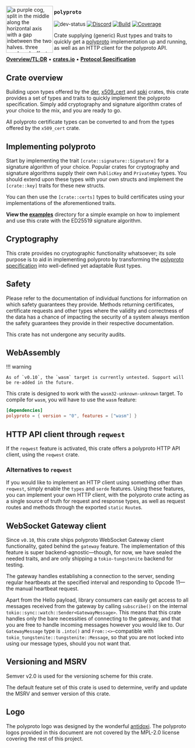 <img src="https://cloud.bitfl0wer.de/apps/files_sharing/publicpreview/2qCxoXJ27yW7QNR?file=/&fileId=1143147&x=256&y=256&a=true" align="left" alt="a purple cog, split in the middle along the horizontal axis with a gap inbetween the two halves. three overlayed, offset sinus-like waves travel through that gap. each wave has a different shade of purple" width="128px" height="auto"></img>

### `polyproto`

![dev-status]
[![Discord]][Discord-invite]
[![Build][build-shield]][build-url]
[![Coverage][coverage-shield]][coverage-url]

Crate supplying (generic) Rust types and traits to quickly get a
[polyproto](https://docs.polyphony.chat/Protocol%20Specifications/core/) implementation up and
running, as well as an HTTP client for the polyproto API.

**[Overview/TL;DR][overview]** • **[crates.io][crates-link]** • **[Protocol Specification][docs]**

## Crate overview

Building upon types offered by the [der](https://crates.io/crates/der),
[x509_cert](https://crates.io/crates/x509_cert) and [spki](https://crates.io/crates/spki) crates,
this crate provides a set of types and traits to quickly implement the polyproto specification.
Simply add cryptography and signature algorithm crates of your choice to the mix, and you are ready
to go.

All polyproto certificate types can be converted to and from the types offered by the `x509_cert`
crate.

## Implementing polyproto

Start by implementing the trait `[crate::signature::Signature]` for a signature algorithm of your
choice. Popular crates for cryptography and signature algorithms supply their own `PublicKey` and
`PrivateKey` types. You should extend upon these types with your own structs and implement the
`[crate::key]` traits for these new structs.

You can then use the `[crate::certs]` types to build certificates using your implementations of the
aforementioned traits.

**View the [examples](./examples/)** directory for a simple example on how to implement and use this
crate with the ED25519 signature algorithm.

## Cryptography

This crate provides no cryptographic functionality whatsoever; its sole purpose is to aid in
implementing polyproto by transforming the
[polyproto specification](https://docs.polyphony.chat/Protocol%20Specifications/core/) into
well-defined yet adaptable Rust types.

## Safety

Please refer to the documentation of individual functions for information on which safety guarantees
they provide. Methods returning certificates, certificate requests and other types where the
validity and correctness of the data has a chance of impacting the security of a system always
mention the safety guarantees they provide in their respective documentation.

This crate has not undergone any security audits.

## WebAssembly

!!! warning

    As of `v0.10`, the `wasm` target is currently untested. Support will be re-added in the future.

This crate is designed to work with the `wasm32-unknown-unknown` target. To compile for `wasm`, you
will have to use the `wasm` feature:

```toml
[dependencies]
polyproto = { version = "0", features = ["wasm"] }
```

## HTTP API client through `reqwest`

If the `reqwest` feature is activated, this crate offers a polyproto HTTP API client, using the
`reqwest` crate.

### Alternatives to `reqwest`

If you would like to implement an HTTP client using something other than `reqwest`, simply enable
the `types` and `serde` features. Using these features, you can implement your own HTTP client, with
the polyproto crate acting as a single source of truth for request and response types, as well as
request routes and methods through the exported `static` `Route`s.

## WebSocket Gateway client

Since `v0.10`, this crate ships polyproto WebSocket Gateway client functionality, gated behind the `gateway` feature.
The implementation of this feature is super backend-agnostic—though, for now, we have sealed the needed traits, and are only shipping a `tokio-tungstenite` backend for testing.

The gateway handles establishing a connection to the server, sending regular heartbeats at the specified interval and responding to Opcode 11—the manual heartbeat request.

Apart from the Hello payload, library consumers can easily get access to all messages received from the gateway by calling `subscribe()` on the internal `tokio::sync::watch::Sender<GatewayMessage>`. This means that this crate handles only the bare necessities of connecting to the gateway, and that you are free to handle incoming messages however you would like to. Our `GatewayMessage` type is `.into()` and `From::<>`-compatible with `tokio_tungstenite::tungstenite::Message`, so that you are not locked into using our message types, should you not want that.

## Versioning and MSRV

Semver v2.0 is used for the versioning scheme for this crate.

The default feature set of this crate is used to determine, verify and update the MSRV and semver version
of this crate.

## Logo

The polyproto logo was designed by the wonderful [antidoxi](https://antidoxi.carrd.co/).
The polyproto logos provided in this document are not covered by the MPL-2.0 license covering the rest
of this project.

[dev-status]: https://img.shields.io/static/v1?label=Status&message=Alpha&color=blue
[build-shield]: https://img.shields.io/github/actions/workflow/status/polyphony-chat/polyproto-rs/build_and_test.yml?style=flat
[build-url]: https://github.com/polyphony-chat/polyproto-rs/blob/main/.github/workflows/build_and_test.yml
[coverage-shield]: https://coveralls.io/repos/github/polyphony-chat/polyproto-rs/badge.svg?branch=main
[coverage-url]: https://coveralls.io/github/polyphony-chat/polyproto-rs?branch=main
[Discord]: https://dcbadge.vercel.app/api/server/m3FpcapGDD?style=flat
[Discord-invite]: https://discord.com/invite/m3FpcapGDD
[crates-link]: https://crates.io/crates/polyproto
[docs]: https://docs.polyphony.chat/Protocol%20Specifications/core/
[overview]: https://docs.polyphony.chat/Overviews/core/
